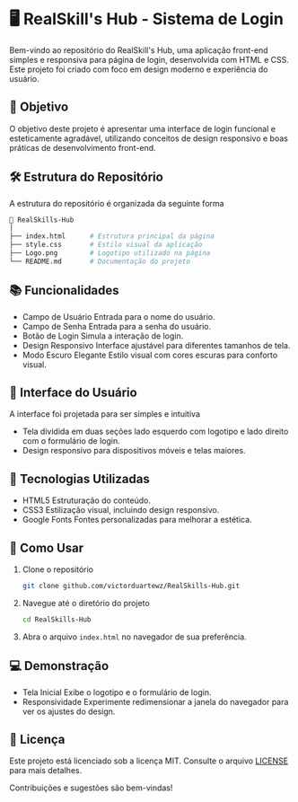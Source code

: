 # 🖥️ RealSkill's Hub - Sistema de Login

Bem-vindo ao repositório do RealSkill's Hub, uma aplicação front-end simples e responsiva para página de login, desenvolvida com HTML e CSS. Este projeto foi criado com foco em design moderno e experiência do usuário.

## 🚀 Objetivo

O objetivo deste projeto é apresentar uma interface de login funcional e esteticamente agradável, utilizando conceitos de design responsivo e boas práticas de desenvolvimento front-end.

## 🛠️ Estrutura do Repositório

A estrutura do repositório é organizada da seguinte forma

```bash
📂 RealSkills-Hub
│
├── index.html      # Estrutura principal da página
├── style.css       # Estilo visual da aplicação
├── Logo.png        # Logotipo utilizado na página
└── README.md       # Documentação do projeto
```

## 📚 Funcionalidades

- Campo de Usuário Entrada para o nome do usuário.
- Campo de Senha Entrada para a senha do usuário.
- Botão de Login Simula a interação de login.
- Design Responsivo Interface ajustável para diferentes tamanhos de tela.
- Modo Escuro Elegante Estilo visual com cores escuras para conforto visual.

## 🎨 Interface do Usuário

A interface foi projetada para ser simples e intuitiva
- Tela dividida em duas seções lado esquerdo com logotipo e lado direito com o formulário de login.
- Design responsivo para dispositivos móveis e telas maiores.

## 🔧 Tecnologias Utilizadas

- HTML5 Estruturação do conteúdo.
- CSS3 Estilização visual, incluindo design responsivo.
- Google Fonts Fontes personalizadas para melhorar a estética.

## 🏁 Como Usar

1. Clone o repositório

   ```bash
   git clone github.com/victorduartewz/RealSkills-Hub.git
   ```

2. Navegue até o diretório do projeto

   ```bash
   cd RealSkills-Hub
   ```

3. Abra o arquivo `index.html` no navegador de sua preferência.

## 💻 Demonstração

- Tela Inicial Exibe o logotipo e o formulário de login.
- Responsividade Experimente redimensionar a janela do navegador para ver os ajustes do design.

## 📝 Licença

Este projeto está licenciado sob a licença MIT. Consulte o arquivo [LICENSE](LICENSE) para mais detalhes.

Contribuições e sugestões são bem-vindas!
